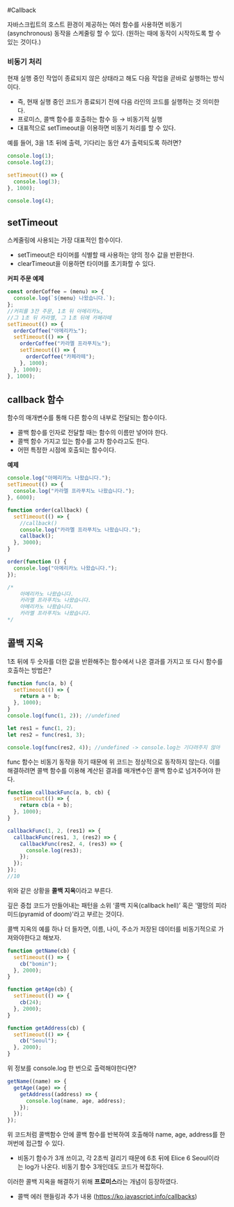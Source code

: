 #Callback

자바스크립트의 호스트 환경이 제공하는 여러 함수를 사용하면 비동기(asynchronous) 동작을 스케줄링 할 수 있다. (원하는 때에 동작이 시작하도록 할 수 있는 것이다.)

### 비동기 처리

현재 실행 중인 작업이 종료되지 않은 상태라고 해도 다음 작업을 곧바로 실행하는 방식이다.

- 즉, 현재 실행 중인 코드가 종료되기 전에 다음 라인의 코드를 실행하는 것 의미한다.
- 프로미스, 콜백 함수를 호출하는 함수 등 → 비동기적 실행
- 대표적으로 setTimeout을 이용하면 비동기 처리를 할 수 있다.

예를 들어, 3을 1초 뒤에 출력, 기다리는 동안 4가 출력되도록 하려면?

```javascript
console.log(1);
console.log(2);

setTimeout(() => {
  console.log(3);
}, 1000);

console.log(4);
```

## setTimeout

스케줄링에 사용되는 가장 대표적인 함수이다.

- setTimeout은 타이머를 식별할 때 사용하는 양의 정수 값을 반환한다.
- clearTimeout을 이용하면 타이머를 초기화할 수 있다.

**커피 주문 예제**

```javascript
const orderCoffee = (menu) => {
  console.log(`${menu} 나왔습니다.`);
};
//커피를 3잔 주문, 1초 뒤 아메리카노,
//그 1초 뒤 카라멜, 그 1초 뒤에 카페라떼
setTimeout(() => {
  orderCoffee("아메리카노");
  setTimeout(() => {
    orderCoffee("카라멜 프라푸치노");
    setTimeout(() => {
      orderCoffee("카페라떼");
    }, 1000);
  }, 1000);
}, 1000);
```

## callback 함수

함수의 매개변수를 통해 다른 함수의 내부로 전달되는 함수이다.

- 콜백 함수를 인자로 전달할 때는 함수의 이름만 넣어야 한다.
- 콜백 함수 가지고 있는 함수를 고차 함수라고도 한다.
- 어떤 특정한 시점에 호출되는 함수이다.

**예제**

```javascript
console.log("아메리카노 나왔습니다.");
setTimeout(() => {
  console.log("카라멜 프라푸치노 나왔습니다.");
}, 6000);

function order(callback) {
  setTimeout(() => {
    //callback()
    console.log("카라멜 프라푸치노 나왔습니다.");
    callback();
  }, 3000);
}

order(function () {
  console.log("아메리카노 나왔습니다.");
});

/*
	아메리카노 나왔습니다.
	카라멜 프라푸치노 나왔습니다.
	아메리카노 나왔습니다.
	카라멜 프라푸치노 나왔습니다.
*/
```

## 콜백 지옥

1초 뒤에 두 숫자를 더한 값을 반환해주는 함수에서 나온 결과를 가지고 또 다시 함수를 호출하는 방법은?

```javascript
function func(a, b) {
  setTimeout(() => {
    return a + b;
  }, 1000);
}
console.log(func(1, 2)); //undefined

let res1 = func(1, 2);
let res2 = func(res1, 3);

console.log(func(res2, 4)); //undefined -> console.log는 기다려주지 않아
```

func 함수는 비동기 동작을 하기 때문에 위 코드는 정상적으로 동작하지 않는다.
이를 해결하려면 콜백 함수를 이용해 계산된 결과를 매개변수인 콜백 함수로 넘겨주어야 한다.

```javascript
function callbackFunc(a, b, cb) {
  setTimeout(() => {
    return cb(a + b);
  }, 1000);
}

callbackFunc(1, 2, (res1) => {
  callbackFunc(res1, 3, (res2) => {
    callbackFunc(res2, 4, (res3) => {
      console.log(res3);
    });
  });
});
//10
```

위와 같은 상황을 **콜백 지옥**이라고 부른다.

깊은 중첩 코드가 만들어내는 패턴을 소위 ‘콜백 지옥(callback hell)’ 혹은 '멸망의 피라미드(pyramid of doom)'라고 부르는 것이다.

콜백 지옥의 예를 하나 더 들자면,
이름, 나이, 주소가 저장된 데이터를 비동기적으로 가져와야한다고 해보자.

```javascript
function getName(cb) {
  setTimeout(() => {
    cb("bomin");
  }, 2000);
}

function getAge(cb) {
  setTimeout(() => {
    cb(24);
  }, 2000);
}

function getAddress(cb) {
  setTimeout(() => {
    cb("Seoul");
  }, 2000);
}
```

위 정보를 console.log 한 번으로 출력해야한다면?

```javascript
getName((name) => {
  getAge((age) => {
    getAddress((address) => {
      console.log(name, age, address);
    });
  });
});
```

위 코드처럼 콜백함수 안에 콜백 함수를 반복하여 호출해야 name, age, address를 한꺼번에 접근할 수 있다.

- 비동기 함수가 3개 쓰이고, 각 2초씩 걸리기 때문에 6초 뒤에 Elice 6 Seoul이라는 log가 나온다. 비동기 함수 3개인데도 코드가 복잡하다.

이러한 콜백 지옥을 해결하기 위해 **프로미스**라는 개념이 등장하였다.

- 콜백 에러 핸들링과 추가 내용
  (https://ko.javascript.info/callbacks)
